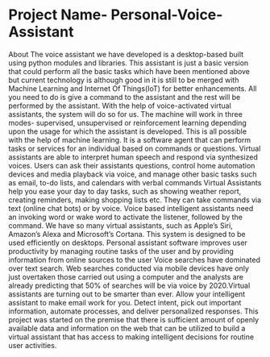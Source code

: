 # Project Name- Personal-Voice-Assistant
About
The voice assistant we have developed is a desktop-based built using python modules and libraries. This assistant is just a basic version that could perform all the basic tasks which have been mentioned above but current technology is although good in it is still to be merged with Machine Learning and Internet Of Things(IoT) for better enhancements.  All you need to do is give a command to the assistant and the rest will be performed by the assistant. With the help of voice-activated virtual assistants, the system will do so for us. The machine will work in three modes- supervised, unsupervised or reinforcement learning depending upon the usage for which the assistant is developed. This is all possible with the help of machine learning. 
It is a software agent that can perform tasks or services for an individual based on commands or questions. Virtual assistants are able to interpret human speech and respond via synthesized voices. Users can ask their assistants questions, control home automation devices and media playback via voice, and manage other basic tasks such as email, to-do lists, and calendars with verbal commands
Virtual Assistants help you ease your day to day tasks, such as showing weather report, creating reminders, making shopping lists etc. They can take commands via text (online chat bots) or by voice. Voice based intelligent assistants need an invoking word or wake word to activate the listener, followed by the command. We have so many virtual assistants, such as Apple’s Siri, Amazon’s Alexa and Microsoft’s Cortana.
This system is designed to be used efficiently on desktops. Personal assistant software improves user productivity by managing routine tasks of the user and by providing information from online sources to the user Voice searches have dominated over text search. Web searches conducted via mobile devices have only just overtaken those carried out using a computer and the analysts are already predicting that 50% of searches will be via voice by 2020.Virtual assistants are turning out to be smarter than ever. Allow your intelligent assistant to make email work for you. Detect intent, pick out important information, automate processes, and deliver personalized responses. 
This project was started on the premise that there is sufficient amount of openly available data and information on the web that can be utilized to build a virtual assistant that has access to making intelligent decisions for routine user activities.
